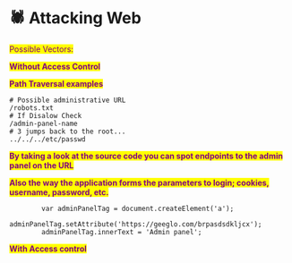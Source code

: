 # 🕷️ Attacking Web

<mark style="color:purple;">Possible Vectors:</mark>

<mark style="color:purple;">**Without Access Control**</mark>

<mark style="color:purple;">**Path Traversal examples**</mark>

```
# Possible administrative URL
/robots.txt
# If Disalow Check 
/admin-panel-name
# 3 jumps back to the root...
../../../etc/passwd
```

<mark style="color:purple;">**By taking a look at the source code you can spot endpoints to the admin panel on the URL**</mark>

<mark style="color:purple;">**Also the way the application forms the parameters to login; cookies, username, password, etc.**</mark>

```
		var adminPanelTag = document.createElement('a');
		adminPanelTag.setAttribute('https://geeglo.com/brpasdsdkljcx');
		adminPanelTag.innerText = 'Admin panel';
```



<mark style="color:purple;">**With Access control**</mark>

